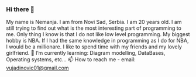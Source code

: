 ### Hi there 👋
My name is Nemanja. I am from Novi Sad, Serbia. I am 20 years old.
I am still trying to find out what is the most interesting part of programming to me. Only thing I know is that I do not like low level programming.
My biggest hobby is NBA. If I had the same knowledge in programming as I do for NBA, I would be a millionare.
I like to spend time with my friends and my lovely girlfriend.
🌱 I’m currently learning: Diagram modelling, DataBases, Operating systems, etc...
📫 How to reach me - email: vujadinovic01@gmail.com
